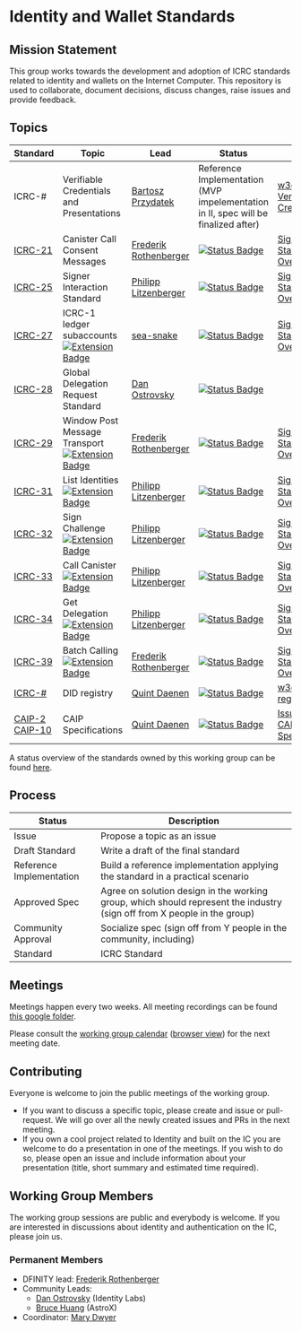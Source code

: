 # Identity and Wallet Standards

## Mission Statement
This group works towards the development and adoption of ICRC standards related to identity and wallets on the Internet Computer. This repository is used to collaborate, document decisions, discuss changes, raise issues and provide feedback.

## Topics
| Standard                                                                                                          | Topic                                                                                                                                                             | Lead                                                              | Status                                                                                                               | Links                                                                                                                                      |
|-------------------------------------------------------------------------------------------------------------------|-------------------------------------------------------------------------------------------------------------------------------------------------------------------|-------------------------------------------------------------------|----------------------------------------------------------------------------------------------------------------------|--------------------------------------------------------------------------------------------------------------------------------------------| 
| ICRC-#                                                                                                            | Verifiable Credentials and Presentations                                                                                                                          | [Bartosz Przydatek](https://github.com/przydatek)                 | Reference Implementation<br>(MVP impelementation in II, spec will be finalized after)                                | [w3c Verifiable Credentials](https://www.w3.org/TR/vc-data-model/)                                                                         |
| [ICRC-21](./topics/icrc_21_consent_msg.md)                                                                        | Canister Call Consent Messages                                                                                                                                    | [Frederik Rothenberger](https://github.com/frederikrothenberger)  | [![Status Badge](https://img.shields.io/badge/STATUS-DRAFT-ffcc00.svg)](https://github.com/orgs/dfinity/projects/31) | [Signer Standards Overview](https://github.com/dfinity/wg-identity-authentication/blob/main/topics/signer_standards_overview.md)           |
| [ICRC-25](./topics/icrc_25_signer_interaction_standard.md)                                                        | Signer Interaction Standard                                                                                                                                       | [Philipp Litzenberger](https://github.com/plitzenberger)          | [![Status Badge](https://img.shields.io/badge/STATUS-DRAFT-ffcc00.svg)](https://github.com/orgs/dfinity/projects/31) | [Signer Standards Overview](https://github.com/dfinity/wg-identity-authentication/blob/main/topics/signer_standards_overview.md)           |
| [ICRC-27](./topics/icrc_27_get_icrc_1_subaccounts.md)                                                             | ICRC-1 ledger subaccounts<br>[![Extension Badge](https://img.shields.io/badge/Extends-ICRC--25-ffcc222.svg)](./topics/icrc_25_signer_interaction_standard.md)     | [sea-snake](https://github.com/sea-snake)                         | [![Status Badge](https://img.shields.io/badge/STATUS-DRAFT-ffcc00.svg)](https://github.com/orgs/dfinity/projects/31) | [Signer Standards Overview](https://github.com/dfinity/wg-identity-authentication/blob/main/topics/signer_standards_overview.md)           | 
| [ICRC-28](https://github.com/dfinity/ICRC/issues/32)                                                              | Global Delegation Request Standard                                                                                                                                | [Dan Ostrovsky](https://github.com/dostro)                        | [![Status Badge](https://img.shields.io/badge/STATUS-ISSUE-blue.svg)](https://github.com/orgs/dfinity/projects/31)   |                                                                                                                                            |
| [ICRC-29](./topics/icrc_29_window_post_message_transport.md)                                                      | Window Post Message Transport<br>[![Extension Badge](https://img.shields.io/badge/Extends-ICRC--25-ffcc222.svg)](./topics/icrc_25_signer_interaction_standard.md) | [Frederik Rothenberger](https://github.com/frederikrothenberger)  | [![Status Badge](https://img.shields.io/badge/STATUS-DRAFT-ffcc00.svg)](https://github.com/orgs/dfinity/projects/31) | [Signer Standards Overview](https://github.com/dfinity/wg-identity-authentication/blob/main/topics/signer_standards_overview.md)           |
| [ICRC-31](./topics/icrc_31_get_principals.md)                                                                     | List Identities<br>[![Extension Badge](https://img.shields.io/badge/Extends-ICRC--25-ffcc222.svg)](./topics/icrc_25_signer_interaction_standard.md)               | [Philipp Litzenberger](https://github.com/plitzenberger)          | [![Status Badge](https://img.shields.io/badge/STATUS-DRAFT-ffcc00.svg)](https://github.com/orgs/dfinity/projects/31) | [Signer Standards Overview](https://github.com/dfinity/wg-identity-authentication/blob/main/topics/signer_standards_overview.md)           |
| [ICRC-32](./topics/icrc_32_sign_challenge.md)                                                                     | Sign Challenge<br>[![Extension Badge](https://img.shields.io/badge/Extends-ICRC--25-ffcc222.svg)](./topics/icrc_25_signer_interaction_standard.md)                | [Philipp Litzenberger](https://github.com/plitzenberger)          | [![Status Badge](https://img.shields.io/badge/STATUS-DRAFT-ffcc00.svg)](https://github.com/orgs/dfinity/projects/31) | [Signer Standards Overview](https://github.com/dfinity/wg-identity-authentication/blob/main/topics/signer_standards_overview.md)           |
| [ICRC-33](./topics/icrc_33_call_canister.md)                                                                      | Call Canister<br>[![Extension Badge](https://img.shields.io/badge/Extends-ICRC--25-ffcc222.svg)](./topics/icrc_25_signer_interaction_standard.md)                 | [Philipp Litzenberger](https://github.com/plitzenberger)          | [![Status Badge](https://img.shields.io/badge/STATUS-DRAFT-ffcc00.svg)](https://github.com/orgs/dfinity/projects/31) | [Signer Standards Overview](https://github.com/dfinity/wg-identity-authentication/blob/main/topics/signer_standards_overview.md)           |
| [ICRC-34](./topics/icrc_34_get_delegation.md)                                                                     | Get Delegation<br>[![Extension Badge](https://img.shields.io/badge/Extends-ICRC--25-ffcc222.svg)](./topics/icrc_25_signer_interaction_standard.md)                | [Philipp Litzenberger](https://github.com/plitzenberger)          | [![Status Badge](https://img.shields.io/badge/STATUS-DRAFT-ffcc00.svg)](https://github.com/orgs/dfinity/projects/31) | [Signer Standards Overview](https://github.com/dfinity/wg-identity-authentication/blob/main/topics/signer_standards_overview.md)           |
| [ICRC-39](./topics/icrc_39_batch_calling.md)                                                                      | Batch Calling<br>[![Extension Badge](https://img.shields.io/badge/Extends-ICRC--25-ffcc222.svg)](./topics/icrc_25_signer_interaction_standard.md)                 | [Frederik Rothenberger](https://github.com/frederikrothenberger)  | [![Status Badge](https://img.shields.io/badge/STATUS-DRAFT-ffcc00.svg)](https://github.com/orgs/dfinity/projects/31) | [Signer Standards Overview](https://github.com/dfinity/wg-identity-authentication/blob/main/topics/signer_standards_overview.md)           |
| [ICRC-#]((https://github.com/dfinity/wg-identity-authentication/issues/26) )                                      | DID registry                                                                                                                                                      | [Quint Daenen](https://github.com/q-uint)                         | [![Status Badge](https://img.shields.io/badge/STATUS-ISSUE-blue.svg)](https://github.com/orgs/dfinity/projects/31)   | [w3c DID registries](https://www.w3.org/TR/did-spec-registries/)                                                                           |
| [CAIP-2](https://github.com/icvc/icp-namespace/pull/1)<br>[CAIP-10](https://github.com/icvc/icp-namespace/pull/2) | CAIP Specifications                                                                                                                                               | [Quint Daenen](https://github.com/q-uint)                         | [![Status Badge](https://img.shields.io/badge/STATUS-DRAFT-ffcc00.svg)](https://github.com/orgs/dfinity/projects/31) | [Issue 25](https://github.com/dfinity/wg-identity-authentication/issues/25), [CAIP Specifications](https://github.com/ChainAgnostic/CAIPs) |

A status overview of the standards owned by this working group can be found [here](https://github.com/orgs/dfinity/projects/31/views/1).

## Process
| Status                   | Description                                                                                                              |
|--------------------------|--------------------------------------------------------------------------------------------------------------------------|
| Issue                    | Propose a topic as an issue                                                                                              |
| Draft Standard           | Write a draft of the final standard                                                                                      |
| Reference Implementation | Build a reference implementation applying the standard in a practical scenario                                           |
| Approved Spec            | Agree on solution design in the working group, which should represent the industry (sign off from X people in the group) |
| Community Approval       | Socialize spec (sign off from Y people in the community, including)                                                      |
| Standard                 | ICRC Standard                                                                                                            |

## Meetings

Meetings happen every two weeks. All meeting recordings can be found [this google folder](https://drive.google.com/drive/folders/14unuYLiYtUeOw47eRwYnB4FCa9YPr6zv).

Please consult the [working group calendar](https://calendar.google.com/calendar/u/0?cid=Y19jZ29lcTkxN3JwZWFwN3ZzZTNpczFobDMxMEBncm91cC5jYWxlbmRhci5nb29nbGUuY29t) ([browser view](https://calendar.google.com/calendar/embed?src=c_cgoeq917rpeap7vse3is1hl310%40group.calendar.google.com&ctz=Europe%2FZurich)) for the next meeting date.

## Contributing

Everyone is welcome to join the public meetings of the working group.
* If you want to discuss a specific topic, please create and issue or pull-request. We will go over all the newly created issues and PRs in the next meeting.
* If you own a cool project related to Identity and built on the IC you are welcome to do a presentation in one of the meetings. If you wish to do so, please open an issue and include information about your presentation (title, short summary and estimated time required). 

## Working Group Members

The working group sessions are public and everybody is welcome. If you are interested in discussions about identity and authentication on the IC, please join us.

### Permanent Members
* DFINITY lead: [Frederik Rothenberger](https://github.com/frederikrothenberger)
* Community Leads:
  * [Dan Ostrovsky](https://github.com/dostro) (Identity Labs)
  * [Bruce Huang](https://github.com/brutoshi) (AstroX)
* Coordinator: [Mary Dwyer](https://github.com/marydwyer)











                                                                                                                                                                                                                                                                                                    
